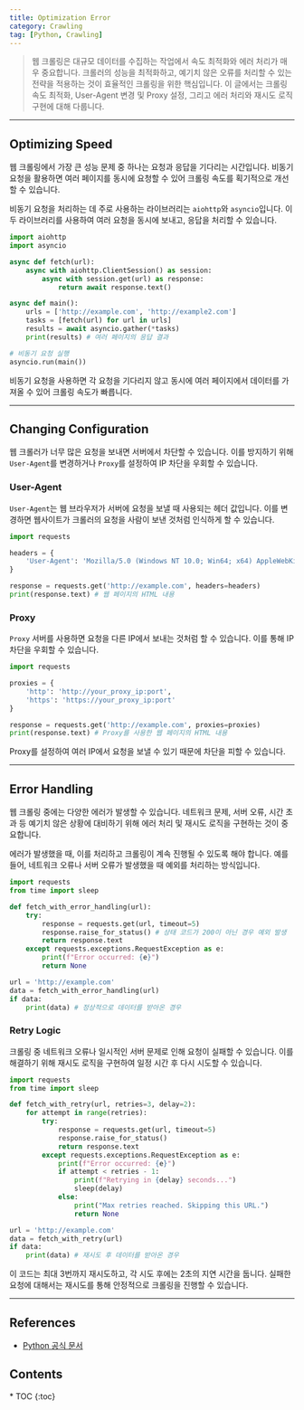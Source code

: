 ```yaml
---
title: Optimization Error
category: Crawling
tag: [Python, Crawling]
---
```


> 웹 크롤링은 대규모 데이터를 수집하는 작업에서 속도 최적화와 에러 처리가 매우 중요합니다. 크롤러의 성능을 최적화하고, 예기치 않은 오류를 처리할 수 있는 전략을 적용하는 것이 효율적인 크롤링을 위한 핵심입니다. 이 글에서는 크롤링 속도 최적화, User-Agent 변경 및 Proxy 설정, 그리고 에러 처리와 재시도 로직 구현에 대해 다룹니다.

---

## Optimizing Speed
웹 크롤링에서 가장 큰 성능 문제 중 하나는 요청과 응답을 기다리는 시간입니다. 비동기 요청을 활용하면 여러 페이지를 동시에 요청할 수 있어 크롤링 속도를 획기적으로 개선할 수 있습니다.

비동기 요청을 처리하는 데 주로 사용하는 라이브러리는 `aiohttp`와 `asyncio`입니다. 이 두 라이브러리를 사용하여 여러 요청을 동시에 보내고, 응답을 처리할 수 있습니다.

```python
import aiohttp
import asyncio

async def fetch(url):
    async with aiohttp.ClientSession() as session:
        async with session.get(url) as response:
            return await response.text()

async def main():
    urls = ['http://example.com', 'http://example2.com']
    tasks = [fetch(url) for url in urls]
    results = await asyncio.gather(*tasks)
    print(results) # 여러 페이지의 응답 결과

# 비동기 요청 실행
asyncio.run(main())
```

비동기 요청을 사용하면 각 요청을 기다리지 않고 동시에 여러 페이지에서 데이터를 가져올 수 있어 크롤링 속도가 빠릅니다.

---

## Changing Configuration
웹 크롤러가 너무 많은 요청을 보내면 서버에서 차단할 수 있습니다. 이를 방지하기 위해 `User-Agent`를 변경하거나 `Proxy`를 설정하여 IP 차단을 우회할 수 있습니다.

### User-Agent
`User-Agent`는 웹 브라우저가 서버에 요청을 보낼 때 사용되는 헤더 값입니다. 이를 변경하면 웹사이트가 크롤러의 요청을 사람이 보낸 것처럼 인식하게 할 수 있습니다.

```python
import requests

headers = {
    'User-Agent': 'Mozilla/5.0 (Windows NT 10.0; Win64; x64) AppleWebKit/537.36 (KHTML, like Gecko) Chrome/91.0.4472.124 Safari/537.36'
}

response = requests.get('http://example.com', headers=headers)
print(response.text) # 웹 페이지의 HTML 내용
```

### Proxy 
`Proxy` 서버를 사용하면 요청을 다른 IP에서 보내는 것처럼 할 수 있습니다. 이를 통해 IP 차단을 우회할 수 있습니다.

```python
import requests

proxies = {
    'http': 'http://your_proxy_ip:port',
    'https': 'https://your_proxy_ip:port'
}

response = requests.get('http://example.com', proxies=proxies)
print(response.text) # Proxy를 사용한 웹 페이지의 HTML 내용
```
Proxy를 설정하여 여러 IP에서 요청을 보낼 수 있기 때문에 차단을 피할 수 있습니다.

---

## Error Handling
웹 크롤링 중에는 다양한 에러가 발생할 수 있습니다. 네트워크 문제, 서버 오류, 시간 초과 등 예기치 않은 상황에 대비하기 위해 에러 처리 및 재시도 로직을 구현하는 것이 중요합니다.

에러가 발생했을 때, 이를 처리하고 크롤링이 계속 진행될 수 있도록 해야 합니다. 예를 들어, 네트워크 오류나 서버 오류가 발생했을 때 예외를 처리하는 방식입니다.

```python
import requests
from time import sleep

def fetch_with_error_handling(url):
    try:
        response = requests.get(url, timeout=5)
        response.raise_for_status() # 상태 코드가 200이 아닌 경우 예외 발생
        return response.text
    except requests.exceptions.RequestException as e:
        print(f"Error occurred: {e}")
        return None

url = 'http://example.com'
data = fetch_with_error_handling(url)
if data:
    print(data) # 정상적으로 데이터를 받아온 경우
```

### Retry Logic
크롤링 중 네트워크 오류나 일시적인 서버 문제로 인해 요청이 실패할 수 있습니다. 이를 해결하기 위해 재시도 로직을 구현하여 일정 시간 후 다시 시도할 수 있습니다.

```python
import requests
from time import sleep

def fetch_with_retry(url, retries=3, delay=2):
    for attempt in range(retries):
        try:
            response = requests.get(url, timeout=5)
            response.raise_for_status()
            return response.text
        except requests.exceptions.RequestException as e:
            print(f"Error occurred: {e}")
            if attempt < retries - 1:
                print(f"Retrying in {delay} seconds...")
                sleep(delay)
            else:
                print("Max retries reached. Skipping this URL.")
                return None

url = 'http://example.com'
data = fetch_with_retry(url)
if data:
    print(data) # 재시도 후 데이터를 받아온 경우
```
이 코드는 최대 3번까지 재시도하고, 각 시도 후에는 2초의 지연 시간을 둡니다. 실패한 요청에 대해서는 재시도를 통해 안정적으로 크롤링을 진행할 수 있습니다.

---

## References
- [Python 공식 문서](https://docs.python.org/3/)

<nav class="post-toc" markdown="1">
  <h2>Contents</h2>
* TOC
{:toc}
</nav>
